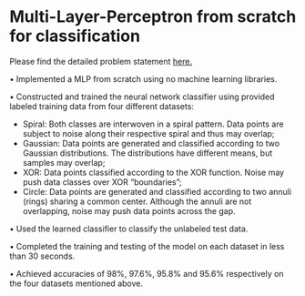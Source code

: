 # Multi-Layer-Perceptron from scratch for classification
Please find the detailed problem statement [here.]()

• Implemented a MLP from scratch using no machine learning libraries.

• Constructed and trained the neural network classifier using provided labeled training data from four different datasets: 

- Spiral: Both classes are interwoven in a spiral pattern. Data points are subject to noise along their respective spiral and thus may overlap;
- Gaussian: Data points are generated and classified according to two Gaussian distributions. The distributions have different means, but samples may overlap; 
- XOR: Data points classified according to the XOR function. Noise may push data classes over XOR “boundaries”; 
- Circle: Data points are generated and classified according to two annuli (rings) sharing a common center. Although the annuli are not overlapping, noise may push data points across the gap.

• Used the learned classifier to classify the unlabeled test data.

• Completed the training and testing of the model on each dataset in less than 30 seconds.

• Achieved accuracies of 98%, 97.6%, 95.8% and 95.6% respectively on the four datasets mentioned above.
